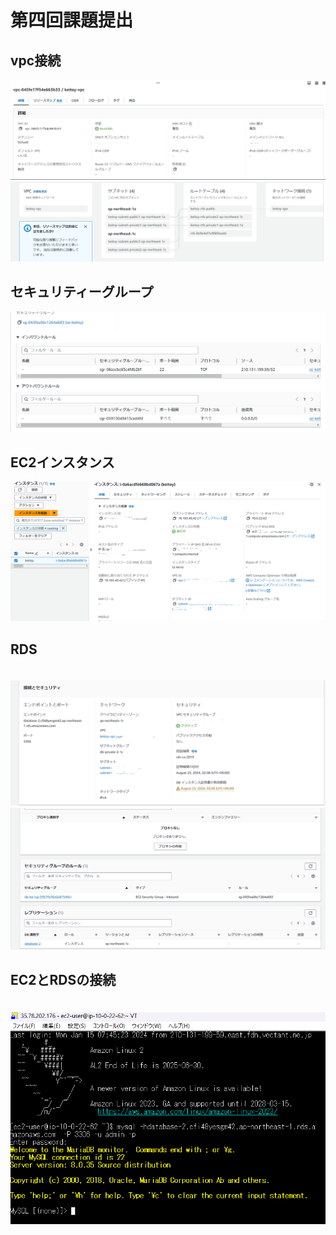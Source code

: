 # 第四回課題提出

## vpc接続
![vpc](img4/vpc2.png)
![vpc](img/vpcmap.png)



## セキュリティーグループ

![security](img4/ec2insta.png)



## EC2インスタンス

 ![instance](img4/instance2.png)

## RDS


　![db](img4/dbin.png)
　![db](img4/dbsg.png)



## EC2とRDSの接続

　![EC2RDS](img/ssh3.png)

